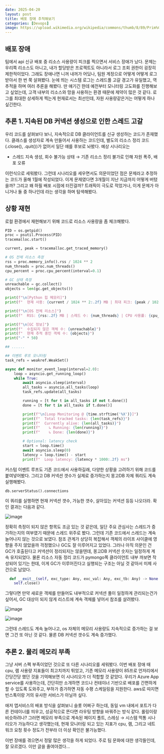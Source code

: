 ```yaml
---
date: 2025-04-20
layout: post
title: 배포 장애 추적해보기
categories: [Devops]
image: https://upload.wikimedia.org/wikipedia/commons/thumb/8/89/Prim%C3%A4res_System.png/1200px-Prim%C3%A4res_System.png
---
```


## 배포 장애

팀에서 api 신규 배포 중 리소스 사용량이 피크를 찍으면서 서비스 장애가 났다.
문제는 우리쪽 리소스도 아니고, 내가 할당받은 프로젝트도 아니라서 로그 조회 권한이 굉장히 제한적이었다. 
그래도 장애나면 니꺼 내꺼가 어딨나, 팀원 계정으로 어떻게 어떻게 로그 받아서 한 번 쭉 살펴봤다.
눈에 띄는 시스템 로그는 스레드풀 고갈 경고가 유일했고, 역추적을 하며 여러 추론을 해봤다. 
딴 얘기긴 한데 예전부터 모니터링 고도화를 진행해보고 싶었는데, 
고객 내부의 리소스와 망을 사용하는 환경 때문에 제약이 많은 것 같다. 
로그를 최대한 상세하게 찍는게 현재로서는 최선인데, 자원 사용량같은거는 어떻게 하나 싶긴한다.   

## 추론 1. 지속된 DB 커넥션 생성으로 인한 스레드 고갈

우리 코드를 살펴보다 보니, 지속적으로 DB 클라이언트를 신규 생성하는 코드가 존재했다. 
클래스를 생성자로 계속 만들어서 사용하는 코드인데, 별도의 리소스 정리 코드(.close(), .quit())가 없어서 일단 얘를 후보로 놔봤다.
예상 시나리오는 

- 스레드 지속 생성, 회수 불가능 상태 → 기존 리소스 정리 불가로 인해 자원 폭주, 배포 오류

이런식으로 세워봤다.
그런데 시나리오를 세우면서도 의문이었던 점은 문제라고 추정하는 코드가 올해 1월에 작성되었다. 
이게 문제였다면 3개월이 지난 지금까지 어떻게 버텼을까? 그리고 왜 하필 배포 시점에 터진걸까? 
트래픽이 극도로 적었거나, 이게 문제가 아니거나 둘 중 하나인데 라는 생각을 하며 탐색해봤다.

## 상황 재현

로컬 환경에서 재현해보기 위해 코드로 리소스 사용량을 좀 체크해봤다.

```python
PID = os.getpid()
proc = psutil.Process(PID)
tracemalloc.start()

current, peak = tracemalloc.get_traced_memory()

# OS 전체 리소스 측정
rss = proc.memory_info().rss / 1024 ** 2
num_threads = proc.num_threads()
cpu_percent = proc.cpu_percent(interval=0.1)

# GC 상태 측정
unreachable = gc.collect()
objects = len(gc.get_objects())

print(f"\n[Python 힙 메모리]")
print(f"  현재 사용: {current / 1024 ** 2:.2f} MB | 최대 피크: {peak / 1024 ** 2:.2f} MB")

print(f"\n[OS 전체 리소스]")
print(f"  RSS: {rss:.2f} MB | 스레드 수: {num_threads} | CPU 사용률: {cpu_percent}%")

print(f"\n[GC 정보]")
print(f"  수집되지 않은 객체 수: {unreachable}")
print(f"  현재 추적 중인 객체 수: {objects}")
print("-" * 50)

## ......

## 이벤트 루프 모니터링
task_refs = weakref.WeakSet()

async def monitor_event_loop(interval=2.0):
    loop = asyncio.get_running_loop()
    while True:
        await asyncio.sleep(interval)
        all_tasks = asyncio.all_tasks(loop)
        task_refs.update(all_tasks)

        running = [t for t in all_tasks if not t.done()]
        done = [t for t in all_tasks if t.done()]

        print(f"\n[Loop Monitoring @ {time.strftime('%X')}]")
        print(f"  Total tracked tasks: {len(task_refs)}")
        print(f"  Currently alive: {len(all_tasks)}")
        print(f"    ↳ Running: {len(running)}")
        print(f"    ↳ Done: {len(done)}")

        # Optional: latency check
        start = loop.time()
        await asyncio.sleep(0)
        latency = loop.time() - start
        print(f"  Loop latency: {latency * 1000:.2f} ms")
```
커스텀 이벤트 루프도 기존 코드에서 사용하길래, 다양한 상황을 고려하기 위해 코드를 붙여넣어봤다.
그리고 DB 커넥션 갯수가 실제로 증가하는지 몽고DB 자체 쿼리도 계속 실행해봤다.

```
db.serverStatus().connections
```

이 쿼리를 실행하면 현재 커넥션 갯수, 가능한 갯수, 살아있는 커넥션 등등 나오더라.
확인 결과는 다음과 같다.

![image](https://github.com/user-attachments/assets/34be9ecd-0652-47d7-a65e-a0da91ce8b08)

정확히 측정이 되지 않은 항목도 조금 있는 것 같은데, 일단 주요 관심사는 스레드가 증가하는지의 여부였기 때문에 스레드 위주로 봤다.
그런데 기존 코드에서 스레드는 계속 늘어나지 않는 것으로 보였다.
참조 관계가 상당히 복잡해서 객체의 라이프 사이클에 영향을 주지 않았을까 걱정했으나 GC도 잘 이루어지고 있었다.
그러나 아직 의문인 건 GC가 호출된다고 커넥션이 정리되지는 않을텐데, 몽고DB 커넥션 숫자는 일정하게 계속 유지되었다.
물론 리소스 자동 정리 코드가 pymongo쪽 클라이언트 내부 까보면 작성되어 있기는 한데, 이게 GC가 이루어진다고 실행되는 구조는 아닐 것 같아서 미제 사건으로 남았다.

```python
  def __exit__(self, exc_type: Any, exc_val: Any, exc_tb: Any) -> None:
    self.close()
```
    
그렇다면 만약 새로운 객체를 만들어도 내부적으로 커넥션 풀이 일정하게 관리되는건가 싶어서, 
GC 대상이 되지 않게 리스트에 계속 객체를 넣어서 참조를 살려봤다.

![image](https://github.com/user-attachments/assets/ac838ca3-0aed-4a4a-8c9e-84267bb1e6f7)

![image](https://github.com/user-attachments/assets/0fd84ab7-8ed3-4486-b998-33e905e02595)

그런데 스레드도 계속 늘어나고, os 자체의 메모리 사용량도 지속적으로 증가하는 걸 보면 그건 또 아닌 것 같다. 물론 DB 커넥션 갯수도 계속 증가했다.

## 추론 2. 물리 메모리 부족

그냥 서버 스펙 부족이었던 것으로 또 다른 시나리오를 세워봤다.
이번 배포 장애 때 cpu, 램 사용량 지표들이 최고치까지 튀었고, 기존 메모리 사용량이 85프로 언저리에서 간당간당 했던 것을 기억해보면 이 시나리오가 더 적합할 것 같았다.
우리가 Azure App service를 사용하는데, 간단히만 소개하면 코드나 컨테이너 기반으로 배포를 간편하게 할 수 있도록 도와주고, 부하가 증가하면 자동 수평 스케일링을 지원한다. 
aws로 따지면 빈스톡이랑 거의 유사한 서비스가 아닐까 싶다.

애저 앱서비스의 배포 방식을 살펴보니 슬롯 어쩌구 하는데, 동일 vm 내에서 포트가 다른 컨테이너를 띄우고, 성공적으로 뜬다면 라우팅 방향을 바꿔주는 방식 같다. 롤링이랑 비슷하려나?
그러면 메모리 부족으로 계속된 페이지 폴트, 스레싱 → 시스템 먹통 시나리오가 가능하다고 생각했는데, 현재 모니터링 되고 있는 지표가 cpu, 램, 그리고 네트워크 요청 횟수 정도가 전부라 더 이상 확인은 불가능했다.

이번 장애를 겪으면서 정말 많은 생각을 하게 되었다. 주로 팀 문화에 대한 생각들인데, 잘 모르겠다. 이만 글을 줄여야겠다... 
